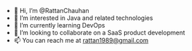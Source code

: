 - 👋 Hi, I’m @RattanChauhan
- 👀 I’m interested in Java and related technologies
- 🌱 I’m currently learning DevOps
- 💞️ I’m looking to collaborate on a SaaS product development
- 📫 You can reach me at rattan1989@gmail.com

<!---
rattanchauhan/rattanchauhan is a ✨ special ✨ repository because its `README.md` (this file) appears on your GitHub profile.
You can click the Preview link to take a look at your changes.
--->
